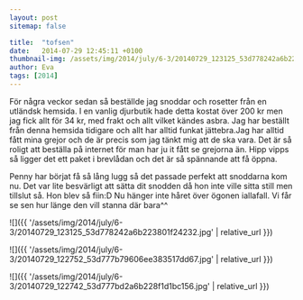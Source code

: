 ```yaml
---
layout: post
sitemap: false

title:  "tofsen"
date:   2014-07-29 12:45:11 +0100
thumbnail-img: /assets/img/2014/july/6-3/20140729_123125_53d778242a6b223801f24232.jpg
author: Eva
tags: [2014]
---
```


För några veckor sedan så beställde jag snoddar och rosetter från en utländsk hemsida. I en vanlig djurbutik hade detta kostat över 200 kr men jag fick allt för 34 kr, med frakt och allt vilket kändes asbra. Jag har beställt från denna hemsida tidigare och allt har alltid funkat jättebra.Jag har alltid fått mina grejor och de är precis som jag tänkt mig att de ska vara. Det är så roligt att beställa på internet för man har ju it fått se grejorna än. Hipp vipps så ligger det ett paket i brevlådan och det är så spännande att få öppna. 

Penny har börjat få så lång lugg så det passade perfekt att snoddarna kom nu. Det var lite besvärligt att sätta dit snodden då hon inte ville sitta still men tillslut så. Hon blev så fiin:D Nu hänger inte håret över ögonen iallafall. Vi får se sen hur länge den vill stanna där bara^^

![]({{ '/assets/img/2014/july/6-3/20140729_123125_53d778242a6b223801f24232.jpg'  | relative_url }})

![]({{ '/assets/img/2014/july/6-3/20140729_122752_53d777b79606ee383517dd67.jpg'  | relative_url }})

![]({{ '/assets/img/2014/july/6-3/20140729_122742_53d777bd2a6b228f1d1bc156.jpg'  | relative_url }})

